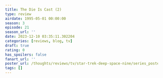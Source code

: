 ```yaml
---
title: The Die Is Cast (2)
type: review
airdate: 1995-05-01 00:00:00
season: 3
episode: 21
season_url: ''
date: 2023-12-10 03:35:11.302204
categories: [reviews, blog, tv]
draft: true
rating: 0
has_spoilers: false
fanart_url: ''
poster_url: /thoughts/reviews/tv/star-trek-deep-space-nine/series_poster.jpg
tags: []
---
```


